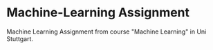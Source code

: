 # Machine-Learning Assignment
 Machine Learning Assignment from course "Machine Learning" in Uni Stuttgart.  
